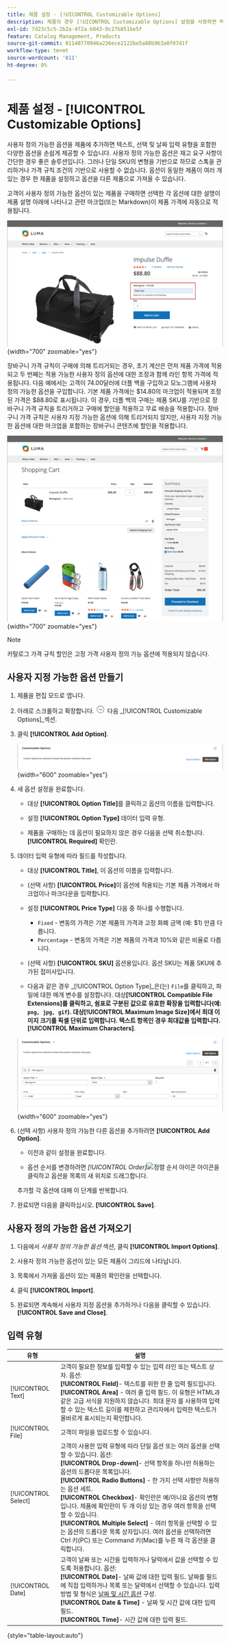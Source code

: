 ```yaml
---
title: 제품 설정 - [!UICONTROL Customizable Options]
description: 제품의 경우 [!UICONTROL Customizable Options] 설정을 사용하면 텍스트, 선택 항목 및 날짜 입력 유형과 함께 선택 옵션을 제공할 수 있습니다.
exl-id: 7d23c5c5-2b2a-4f2a-b843-9c27b851be5f
feature: Catalog Management, Products
source-git-commit: 01148770946a236ece2122be5a88b963a0f07d1f
workflow-type: tm+mt
source-wordcount: '811'
ht-degree: 0%

---
```


# 제품 설정 - [!UICONTROL Customizable Options]

사용자 정의 가능한 옵션을 제품에 추가하면 텍스트, 선택 및 날짜 입력 유형을 포함한 다양한 옵션을 손쉽게 제공할 수 있습니다. 사용자 정의 가능한 옵션은 재고 요구 사항이 간단한 경우 좋은 솔루션입니다. 그러나 단일 SKU의 변형을 기반으로 하므로 스톡을 관리하거나 가격 규칙 조건의 기반으로 사용할 수 없습니다. 옵션이 동일한 제품이 여러 개 있는 경우 한 제품을 설정하고 옵션을 다른 제품으로 가져올 수 있습니다.

고객이 사용자 정의 가능한 옵션이 있는 제품을 구매하면 선택한 각 옵션에 대한 설명이 제품 설명 아래에 나타나고 관련 마크업(또는 Markdown)이 제품 가격에 자동으로 적용됩니다.

![사용자 정의 가능 옵션을 사용한 제품 세부 정보](./assets/storefront-customizable-option-product-detail.png){width="700" zoomable="yes"}

장바구니 가격 규칙이 구매에 의해 트리거되는 경우, 초기 계산은 먼저 제품 가격에 적용되고 두 번째는 적용 가능한 사용자 정의 옵션에 대한 조정과 함께 라인 항목 가격에 적용됩니다. 다음 예에서는 고객이 74.00달러에 더플 백을 구입하고 모노그램에 사용자 정의 가능한 옵션을 구입합니다. 기본 제품 가격에는 $14.80의 마크업이 적용되며 조정된 가격은 $88.80로 표시됩니다. 이 경우, 더플 백의 구매는 제품 SKU를 기반으로 장바구니 가격 규칙을 트리거하고 구매에 할인을 적용하고 무료 배송을 적용합니다. 장바구니 가격 규칙은 사용자 지정 가능한 옵션에 의해 트리거되지 않지만, 사용자 지정 가능한 옵션에 대한 마크업을 포함하는 장바구니 콘텐츠에 할인을 적용합니다.

![사용자 지정 가능한 옵션 및 가격 규칙이 있는 장바구니](./assets/storefront-customizable-option-cart-price-rule.png){width="700" zoomable="yes"}

>[!NOTE]
>
>카탈로그 가격 규칙 할인은 고정 가격 사용자 정의 가능 옵션에 적용되지 않습니다.

## 사용자 지정 가능한 옵션 만들기

1. 제품을 편집 모드로 엽니다.

1. 아래로 스크롤하고 확장합니다. ![확장 선택기](../assets/icon-display-expand.png) 다음 _[!UICONTROL Customizable Options]_섹션.

1. 클릭 **[!UICONTROL Add Option]**.

   ![사용자 정의 가능한 옵션](./assets/product-customizable-options.png){width="600" zoomable="yes"}

1. 새 옵션 설정을 완료합니다.

   - 대상 **[!UICONTROL Option Title]**&#x200B;를 클릭하고 옵션의 이름을 입력합니다.

   - 설정 **[!UICONTROL Option Type]** 데이터 입력 유형.

   - 제품을 구매하는 데 옵션이 필요하지 않은 경우 다음을 선택 취소합니다. **[!UICONTROL Required]** 확인란.

1. 데이터 입력 유형에 따라 필드를 작성합니다.

   - 대상 **[!UICONTROL Title]**, 이 옵션의 이름을 입력합니다.

   - (선택 사항) **[!UICONTROL Price]**&#x200B;이 옵션에 적용되는 기본 제품 가격에서 마크업이나 마크다운을 입력합니다.

   - 설정 **[!UICONTROL Price Type]** 다음 중 하나를 수행합니다.

      - `Fixed` - 변동의 가격은 기본 제품의 가격과 고정 화폐 금액 (예: $1) 만큼 다릅니다.
      - `Percentage` - 변동의 가격은 기본 제품의 가격과 10%와 같은 비율로 다릅니다.

   - (선택 사항) **[!UICONTROL SKU]** 옵션용입니다. 옵션 SKU는 제품 SKU에 추가된 접미사입니다.

   - 다음과 같은 경우 _[!UICONTROL Option Type]_은(는) `File`를 클릭하고, 파일에 대한 매개 변수를 설정합니다. 대상&#x200B;**[!UICONTROL Compatible File Extensions]**를 클릭하고, 쉼표로 구분된 값으로 유효한 확장을 입력합니다(예: `png, jpg, gif`). 대상&#x200B;**[!UICONTROL Maximum Image Size]**에서 최대 이미지 크기를 픽셀 단위로 입력합니다. 텍스트 항목인 경우 최대값을 입력합니다.**[!UICONTROL Maximum Characters]**.

   ![사용자 지정 값 추가 옵션](./assets/product-customizable-options-add-values.png){width="600" zoomable="yes"}

1. (선택 사항) 사용자 정의 가능한 다른 옵션을 추가하려면 **[!UICONTROL Add Option]**.

   - 이전과 같이 설정을 완료합니다.

   - 옵션 순서를 변경하려면 _[!UICONTROL Order]_![정렬 순서 아이콘](../assets/icon-sort-order.png) 아이콘을 클릭하고 옵션을 목록의 새 위치로 드래그합니다.

   추가할 각 옵션에 대해 이 단계를 반복합니다.

1. 완료되면 다음을 클릭하십시오. **[!UICONTROL Save]**.

## 사용자 정의 가능한 옵션 가져오기

1. 다음에서 _사용자 정의 가능한 옵션_ 섹션, 클릭 **[!UICONTROL Import Options]**.


1. 사용자 정의 가능한 옵션이 있는 모든 제품이 그리드에 나타납니다.

1. 목록에서 가져올 옵션이 있는 제품의 확인란을 선택합니다.

1. 클릭 **[!UICONTROL Import]**.

1. 완료되면 계속해서 사용자 지정 옵션을 추가하거나 다음을 클릭할 수 있습니다. **[!UICONTROL Save and Close]**.

## 입력 유형

| 유형 | 설명 |
|---------------------|---------------|
| [!UICONTROL Text] | 고객이 필요한 정보를 입력할 수 있는 입력 라인 또는 텍스트 상자. 옵션:<br />**[!UICONTROL Field]**- 텍스트를 위한 한 줄 입력 필드입니다.<br />**[!UICONTROL Area]** - 여러 줄 입력 필드. 이 유형은 HTML과 같은 고급 서식을 지원하지 않습니다. 최대 문자 를 사용하여 입력할 수 있는 텍스트 길이를 제한하고 관리자에서 입력한 텍스트가 올바르게 표시되는지 확인합니다. |
| [!UICONTROL File] | 고객이 파일을 업로드할 수 있습니다. |
| [!UICONTROL Select] | 고객이 사용한 입력 유형에 따라 단일 옵션 또는 여러 옵션을 선택할 수 있습니다. 옵션:<br />**[!UICONTROL Drop-down]**- 선택 항목을 하나만 허용하는 옵션의 드롭다운 목록입니다.<br />**[!UICONTROL Radio Buttons]** - 한 가지 선택 사항만 허용하는 옵션 세트.<br />**[!UICONTROL Checkbox]**- 확인란은 예/아니요 옵션의 변형입니다. 제품에 확인란이 두 개 이상 있는 경우 여러 항목을 선택할 수 있습니다.<br />**[!UICONTROL Multiple Select]** - 여러 항목을 선택할 수 있는 옵션의 드롭다운 목록 상자입니다. 여러 옵션을 선택하려면 Ctrl 키(PC) 또는 Command 키(Mac)를 누른 채 각 옵션을 클릭합니다. |
| [!UICONTROL Date] | 고객이 날짜 또는 시간을 입력하거나 달력에서 값을 선택할 수 있도록 허용합니다. 옵션: <br />**[!UICONTROL Date]**- 날짜 값에 대한 입력 필드. 날짜를 필드에 직접 입력하거나 목록 또는 달력에서 선택할 수 있습니다. 입력 방법 및 형식은 [날짜 및 시간 옵션](attributes-input-types.md#date-and-time-options) 구성.<br />**[!UICONTROL Date & Time]** - 날짜 및 시간 값에 대한 입력 필드.<br />**[!UICONTROL Time]**- 시간 값에 대한 입력 필드. |

{style="table-layout:auto"}
